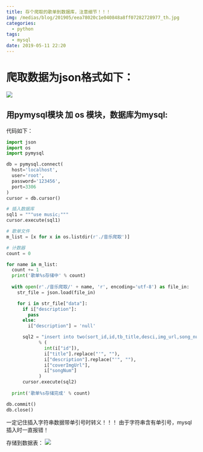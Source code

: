 ```yaml
---
title: 存个爬取的歌单到数据库，注意细节！！！
img: /medias/blog/201905/eea78020c1e040848a8ff07282728977_th.jpg
categories:
  - python
tags:
  - mysql
date: 2019-05-11 22:20
---
```


# 爬取数据为json格式如下：

![][1]

  [1]: /medias/blog/201905/1510450963.png

## 用pymysql模块 加 os 模块，数据库为mysql:

代码如下：

```python
import json
import os
import pymysql

db = pymysql.connect(
  host='localhost',
  user='root',
  password='123456',
  port=3306
)
cursor = db.cursor()

# 插入数据库
sql1 = """use music;"""
cursor.execute(sql1)

# 歌单文件
m_list = [x for x in os.listdir(r'./音乐爬取')]

# 计数器
count = 0

for name in m_list:
  count += 1
  print('歌单%s存储中' % count)
  
  with open(r'./音乐爬取/' + name, 'r', encoding='utf-8') as file_in:
    str_file = json.load(file_in)

    for i in str_file["data"]:
      if i["description"]:
        pass
      else:
        i["description"] = 'null'

      sql2 = "insert into two(sort_id,id,tb_title,desci,img_url,song_num) values(null,%d,'%s','%s','%s',%d)" \
            % (
              int(i["id"]),
              i["title"].replace("'", ""),
              i["description"].replace("'", ""),
              i["coverImgUrl"],
              i["songNum"]
            )
      cursor.execute(sql2)
      
  print('歌单%s存储完成' % count)

db.commit()
db.close()
```

一定记住插入字符串数据带单引号时转义！！！
由于字符串含有单引号，mysql插入时一直报错！

存储到数据表：
![][2]

  [2]: /medias/blog/201905/1257511436.png
